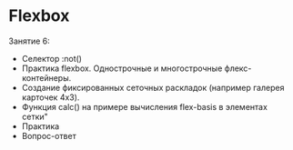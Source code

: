 # Flexbox

Занятие 6:

- Селектор :not()
- Практика flexbox. Однострочные и многострочные флекс-контейнеры.
- Создание фиксированных сеточных раскладок (например галерея карточек 4x3).
- Функция calc() на примере вычисления flex-basis в элементах сетки"
- Практика
- Вопрос-ответ
